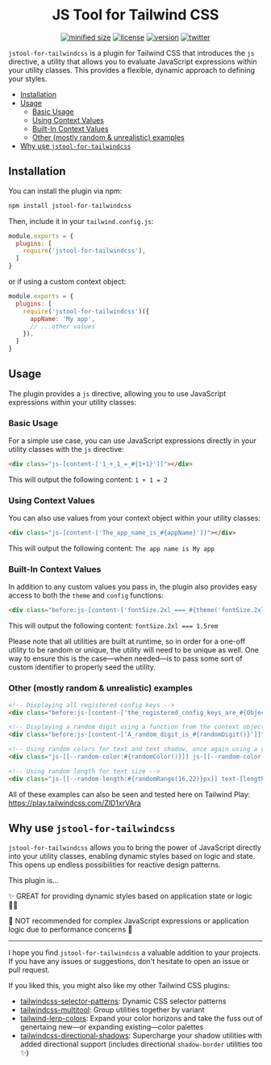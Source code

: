 <h1 align="center">JS Tool for Tailwind CSS</h1>

<div align="center">

[![minified size](https://img.shields.io/bundlephobia/min/jstool-for-tailwindcss)](https://bundlephobia.com/package/jstool-for-tailwindcss)
[![license](https://img.shields.io/github/license/brandonmcconnell/jstool-for-tailwindcss?label=license)](https://github.com/brandonmcconnell/jstool-for-tailwindcss/blob/main/LICENSE.txt)
[![version](https://img.shields.io/npm/v/jstool-for-tailwindcss)](https://www.npmjs.com/package/jstool-for-tailwindcss)
[![twitter](https://img.shields.io/twitter/follow/branmcconnell)](https://twitter.com/branmcconnell)

</div>

`jstool-for-tailwindcss` is a plugin for Tailwind CSS that introduces the `js` directive, a utility that allows you to evaluate JavaScript expressions within your utility classes. This provides a flexible, dynamic approach to defining your styles.

- [Installation](#installation)
- [Usage](#usage)
  - [Basic Usage](#basic-usage)
  - [Using Context Values](#using-context-values)
  - [Built-In Context Values](#built-in-context-values)
  - [Other (mostly random \& unrealistic) examples](#other-mostly-random--unrealistic-examples)
- [Why use `jstool-for-tailwindcss`](#why-use-jstool-for-tailwindcss)

## Installation

You can install the plugin via npm:

```bash
npm install jstool-for-tailwindcss
```

Then, include it in your `tailwind.config.js`:

```js
module.exports = {
  plugins: [
    require('jstool-for-tailwindcss'),
  ]
}
```

or if using a custom context object:

```js
module.exports = {
  plugins: [
    require('jstool-for-tailwindcss')({
      appName: 'My app',
      // ...other values
    }),
  ]
}
```

## Usage

The plugin provides a `js` directive, allowing you to use JavaScript expressions within your utility classes:

### Basic Usage

For a simple use case, you can use JavaScript expressions directly in your utility classes with the `js` directive:

```html
<div class="js-[content-['1_+_1_=_#{1+1}']]"></div>
```

This will output the following content: `1 + 1 = 2`

### Using Context Values

You can also use values from your context object within your utility classes:

```html
<div class="js-[content-['The_app_name_is_#{appName}']]"></div>
```

This will output the following content: `The app name is My app`

### Built-In Context Values

In addition to any custom values you pass in, the plugin also provides easy access to both the `theme` and `config` functions:

```html
<div class="before:js-[content-['fontSize.2xl_===_#{theme('fontSize.2xl')}']]"></div>
```

This will output the following content: `fontSize.2xl === 1.5rem`

Please note that all utilities are built at runtime, so in order for a one-off utility to be random or unique, the utility will need to be unique as well. One way to ensure this is the case—when needed—is to pass some sort of custom identifier to properly seed the utility.

### Other (mostly random & unrealistic) examples

```html
<!-- Displaying all registered config keys -->
<div class="before:js-[content-['the_registered_config_keys_are_#{Object.keys(config()).join(',_')}']]"></div>

<!-- Displaying a random digit using a function from the context object -->
<div class="before:js-[content-['A_random_digit_is_#{randomDigit()}']]"></div>

<!-- Using random colors for text and text shadow, once again using a custom function from the context object -->
<div class="js-[[--random-color:#{randomColor()}]] js-[[--random-color-2:#{randomColor()}]] text-[--random-color] font-semibold [text-shadow:1px_2px_0_var(--random-color-2)]">Random_colors_ftw!</div>

<!-- Using random length for text size -->
<div class="js-[[--random-length:#{randomRange(16,22)}px]] text-[length:--random-length]">Random sizes too 🤯</div>
```

All of these examples can also be seen and tested here on Tailwind Play: https://play.tailwindcss.com/ZID1xrVAra

## Why use `jstool-for-tailwindcss`

`jstool-for-tailwindcss` allows you to bring the power of JavaScript directly into your utility classes, enabling dynamic styles based on logic and state. This opens up endless possibilities for reactive design patterns.

This plugin is…

✨ GREAT for providing dynamic styles based on application state or logic 👏🏼

😬 NOT recommended for complex JavaScript expressions or application logic due to performance concerns 👀

---

I hope you find `jstool-for-tailwindcss` a valuable addition to your projects. If you have any issues or suggestions, don't hesitate to open an issue or pull request.

If you liked this, you might also like my other Tailwind CSS plugins:
* [tailwindcss-selector-patterns](https://github.com/brandonmcconnell/tailwindcss-selector-patterns): Dynamic CSS selector patterns
* [tailwindcss-multitool](https://github.com/brandonmcconnell/tailwindcss-multitool): Group utilities together by variant
* [tailwind-lerp-colors](https://github.com/brandonmcconnell/tailwind-lerp-colors): Expand your color horizons and take the fuss out of genertaing new—or expanding existing—color palettes
* [tailwindcss-directional-shadows](https://github.com/brandonmcconnell/tailwindcss-directional-shadows): Supercharge your shadow utilities with added directional support (includes directional `shadow-border` utilities too ✨)
